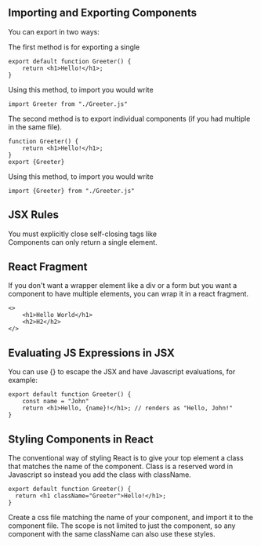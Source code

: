 ## Importing and Exporting Components

You can export in two ways:

The first method is for exporting a single 
```
export default function Greeter() {
    return <h1>Hello!</h1>;
}
```
Using this method, to import you would write
```
import Greeter from "./Greeter.js"
```

The second method is to export individual components (if you had multiple in the same file).
```
function Greeter() {
    return <h1>Hello!</h1>;
}
export {Greeter}
```
Using this method, to import you would write
```
import {Greeter} from "./Greeter.js"
```

## JSX Rules

You must explicitly close self-closing tags like <br/>
Components can only return a single element.

## React Fragment

If you don't want a wrapper element like a div or a form but you want a component to have multiple elements, you can wrap it in a react fragment.
```
<>
    <h1>Hello World</h1>
    <h2>H2</h2>
</>
```

## Evaluating JS Expressions in JSX

You can use {} to escape the JSX and have Javascript evaluations, for example:
```
export default function Greeter() {
    const name = "John"
    return <h1>Hello, {name}!</h1>; // renders as "Hello, John!"
} 
```

## Styling Components in React

The conventional way of styling React is to give your top element a class that matches the name of the component. Class is a reserved word in Javascript so instead you add the class with className.
```
export default function Greeter() {
  return <h1 className="Greeter">Hello!</h1>;
}
```
Create a css file matching the name of your component, and import it to the component file. The scope is not limited to just the component, so any component with the same className can also use these styles.